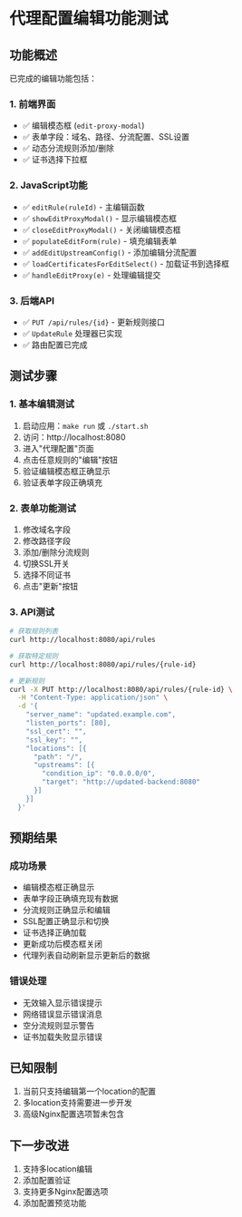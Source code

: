 # 代理配置编辑功能测试

## 功能概述

已完成的编辑功能包括：

### 1. 前端界面
- ✅ 编辑模态框 (`edit-proxy-modal`)
- ✅ 表单字段：域名、路径、分流配置、SSL设置
- ✅ 动态分流规则添加/删除
- ✅ 证书选择下拉框

### 2. JavaScript功能
- ✅ `editRule(ruleId)` - 主编辑函数
- ✅ `showEditProxyModal()` - 显示编辑模态框
- ✅ `closeEditProxyModal()` - 关闭编辑模态框
- ✅ `populateEditForm(rule)` - 填充编辑表单
- ✅ `addEditUpstreamConfig()` - 添加编辑分流配置
- ✅ `loadCertificatesForEditSelect()` - 加载证书到选择框
- ✅ `handleEditProxy(e)` - 处理编辑提交

### 3. 后端API
- ✅ `PUT /api/rules/{id}` - 更新规则接口
- ✅ `UpdateRule` 处理器已实现
- ✅ 路由配置已完成

## 测试步骤

### 1. 基本编辑测试
1. 启动应用：`make run` 或 `./start.sh`
2. 访问：http://localhost:8080
3. 进入"代理配置"页面
4. 点击任意规则的"编辑"按钮
5. 验证编辑模态框正确显示
6. 验证表单字段正确填充

### 2. 表单功能测试
1. 修改域名字段
2. 修改路径字段
3. 添加/删除分流规则
4. 切换SSL开关
5. 选择不同证书
6. 点击"更新"按钮

### 3. API测试
```bash
# 获取规则列表
curl http://localhost:8080/api/rules

# 获取特定规则
curl http://localhost:8080/api/rules/{rule-id}

# 更新规则
curl -X PUT http://localhost:8080/api/rules/{rule-id} \
  -H "Content-Type: application/json" \
  -d '{
    "server_name": "updated.example.com",
    "listen_ports": [80],
    "ssl_cert": "",
    "ssl_key": "",
    "locations": [{
      "path": "/",
      "upstreams": [{
        "condition_ip": "0.0.0.0/0",
        "target": "http://updated-backend:8080"
      }]
    }]
  }'
```

## 预期结果

### 成功场景
- 编辑模态框正确显示
- 表单字段正确填充现有数据
- 分流规则正确显示和编辑
- SSL配置正确显示和切换
- 证书选择正确加载
- 更新成功后模态框关闭
- 代理列表自动刷新显示更新后的数据

### 错误处理
- 无效输入显示错误提示
- 网络错误显示错误消息
- 空分流规则显示警告
- 证书加载失败显示错误

## 已知限制

1. 当前只支持编辑第一个location的配置
2. 多location支持需要进一步开发
3. 高级Nginx配置选项暂未包含

## 下一步改进

1. 支持多location编辑
2. 添加配置验证
3. 支持更多Nginx配置选项
4. 添加配置预览功能